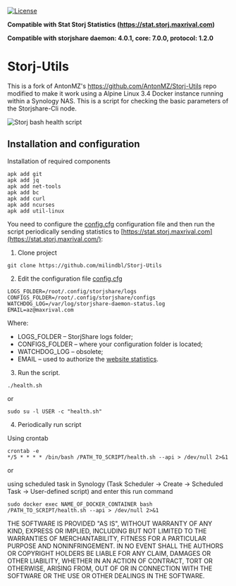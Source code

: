 [![License](https://img.shields.io/github/license/AntonMZ/Storj-Utils.svg)](https://github.com/AntonMZ/Storj-Utils/blob/master/LICENSE)

**Compatible with Stat Storj Statistics (https://stat.storj.maxrival.com)**

**Compatible with storjshare daemon: 4.0.1, core: 7.0.0, protocol: 1.2.0**

# Storj-Utils
This is a fork of AntonMZ's https://github.com/AntonMZ/Storj-Utils repo modified to make it work using a Alpine Linux 3.4 Docker instance running within a Synology NAS. This is a script for checking the basic parameters of the Storjshare-Cli node.<br/>

![Storj bash health script](http://maxrival.com/content/images/2017/05/storj-bash-healt-script-v1.0.2.png)

## Installation and configuration
Installation of required components
```
apk add git
apk add jq
apk add net-tools
apk add bc
apk add curl
apk add ncurses
apk add util-linux
```

You need to configure the [config.cfg](config.cfg) configuration file and then run the script periodically sending statistics to [https://stat.storj.maxrival.com](https://stat.storj.maxrival.com/):
1. Clone project
```
git clone https://github.com/milindbl/Storj-Utils
```
2. Edit the configuration file [config.cfg](config.cfg)
```
LOGS_FOLDER=/root/.config/storjshare/logs
CONFIGS_FOLDER=/root/.config/storjshare/configs
WATCHDOG_LOG=/var/log/storjshare-daemon-status.log
EMAIL=az@maxrival.com
```
Where:
* LOGS_FOLDER – StorjShare logs folder;
* CONFIGS_FOLDER – where your configuration folder is located;
* WATCHDOG_LOG – obsolete;
* EMAIL – used to authorize the [website statistics](https://stat.storj.maxrival.com/).
3. Run the script.
```
./health.sh
```
or
```
sudo su -l USER -c "health.sh"
```

4. Periodically run script

Using crontab
```
crontab -e
*/5 * * * * /bin/bash /PATH_TO_SCRIPT/health.sh --api > /dev/null 2>&1
```
or

using scheduled task in Synology (Task Scheduler -> Create -> Scheduled Task -> User-defined script) and enter this run command
```
sudo docker exec NAME_OF_DOCKER_CONTAINER bash /PATH_TO_SCRIPT/health.sh --api > /dev/null 2>&1
```

THE SOFTWARE IS PROVIDED "AS IS", WITHOUT WARRANTY OF ANY KIND, EXPRESS OR
IMPLIED, INCLUDING BUT NOT LIMITED TO THE WARRANTIES OF MERCHANTABILITY,
FITNESS FOR A PARTICULAR PURPOSE AND NONINFRINGEMENT. IN NO EVENT SHALL THE
AUTHORS OR COPYRIGHT HOLDERS BE LIABLE FOR ANY CLAIM, DAMAGES OR OTHER
LIABILITY, WHETHER IN AN ACTION OF CONTRACT, TORT OR OTHERWISE, ARISING FROM,
OUT OF OR IN CONNECTION WITH THE SOFTWARE OR THE USE OR OTHER DEALINGS IN THE
SOFTWARE.
